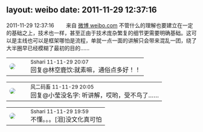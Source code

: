 layout: weibo
date: 2011-11-29 12:37:16
---
<meta name="referrer" content="no-referrer" />

2011-11-29 12:37:16  &nbsp;&nbsp;&nbsp;&nbsp;&nbsp;&nbsp; 来自 <a href="http://weibo.com/" rel="nofollow">微博 weibo.com</a>
不管什么的理解也要建立在一定的基础之上，技术也一样，甚至正由于技术庞杂繁复的细节更需要明确基础。这可以是主线也可以是框架哪怕是流程，单就一点一面的讲解只会带来混乱一团，绕了大半圈早已经模糊了最初的目的…… ​​​

<table style="width: 100%;">
  <tr>
    <td style="width: 40px;"><img style="border-radius:50%" src="https://tva1.sinaimg.cn/crop.0.0.180.180.50/633fe75ejw1e8qgp5bmzyj2050050aa8.jpg?KID=imgbed,tva&Expires=1624464155&ssig=K4Ll35YV9t"></td>
    <td colspan="2"><small>Sshari 11-11-29 20:07</small><br/>回复@林空鹿饮:就素嘛，通俗点多好！！</td>
  </tr>
</table>

<table style="width: 100%;">
  <tr>
    <td style="width: 40px;"><img style="border-radius:50%" src="https://tva3.sinaimg.cn/crop.0.0.639.639.50/6d2a6003jw8f3idy69w2gj20hs0hrt9g.jpg?KID=imgbed,tva&Expires=1624464155&ssig=QBtACYhbYB"></td>
    <td colspan="2"><small>风二码畜 11-11-29 20:05</small><br/>回复@小莹没名字: 听讲解，哎哟，受不鸟了……</td>
  </tr>
</table>

<table style="width: 100%;">
  <tr>
    <td style="width: 40px;"><img style="border-radius:50%" src="https://tva1.sinaimg.cn/crop.0.0.180.180.50/633fe75ejw1e8qgp5bmzyj2050050aa8.jpg?KID=imgbed,tva&Expires=1624464155&ssig=K4Ll35YV9t"></td>
    <td colspan="2"><small>Sshari 11-11-29 19:59</small><br/>不懂。。。[泪]没文化真可怕</td>
  </tr>
</table>

